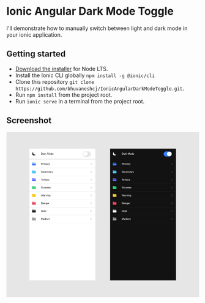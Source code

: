 # Ionic Angular Dark Mode Toggle

I'll demonstrate how to manually switch between light and dark mode in your ionic application.

## Getting started

- [Download the installer](https://nodejs.org/) for Node LTS.
- Install the Ionic CLI globally `npm install -g @ionic/cli`
- Clone this repository `git clone https://github.com/bhuvaneshcj/IonicAngularDarkModeToggle.git`.
- Run `npm install` from the project root.
- Run `ionic serve` in a terminal from the project root.

## Screenshot

![DarkModeToggle](src/assets/screenshots/darkModeToggle.jpg)
